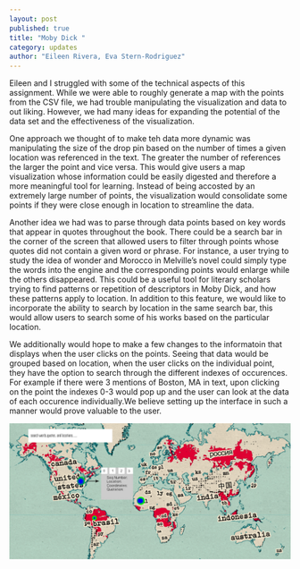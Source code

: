 ```yaml
---
layout: post
published: true
title: "Moby Dick "
category: updates
author: "Eileen Rivera, Eva Stern-Rodriguez"
---
```



Eileen and I struggled with some of the technical aspects of this assignment.  While we were able to roughly generate a map with the points from the CSV file, we had trouble manipulating the visualization and data to out liking.  However, we had many ideas for expanding the potential of the data set and the effectiveness of the visualization. 

One approach we thought of to make teh data more dynamic was manipulating the size of the drop pin based on the number of times a given location was referenced in the text.  The greater the number of references the larger the point and vice versa.  This would give users a map visualization whose information could be easily digested and therefore a more meaningful tool for learning.  Instead of being accosted by an extremely large number of points, the visualization would consolidate some points if they were close enough in location to streamline the data.

Another idea we had was to parse through data points based on key words that appear in quotes throughout the book.  There could be a search bar in the corner of the screen that allowed users to filter through points whose quotes did not contain a given word or phrase.  For instance, a user trying to study the idea of wonder and Morocco in Melville’s novel could simply type the words into the engine and the corresponding points would enlarge while the others disappeared.  This could be a useful tool for literary scholars trying to find patterns or repetition of descriptors in Moby Dick, and how these patterns apply to location. In addition to this feature, we would like to incorporate the ability to search by location in the same search bar, this would allow users to search some of his works based on the particular location. 

We additionally would hope to make a few changes to the informatoin that displays when the user clicks on the points. Seeing that data would be grouped based on location, when the user clicks on the individual point, they have the option to search through the different indexes of occurences. For example if there were 3 mentions of Boston, MA in text, upon clicking on the point the indexes 0-3 would pop up and the user can look at the data of each occurence individually.We believe setting up the interface in such a manner would prove valuable to the user. 

![EvaEileen_MockUp.jpg](/_posts/EvaEileen_MockUp.jpg)

